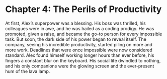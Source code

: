 # Chapter 4: The Perils of Productivity

At first, Alex’s superpower was a blessing. His boss was thrilled, his colleagues were in awe, and he was hailed as a coding prodigy. He was promoted, given a raise, and became the go-to person for every impossible task. But soon, the dark side of his power began to reveal itself. The company, seeing his incredible productivity, started piling on more and more work. Deadlines that were once impossible were now considered standard. Alex found himself working longer hours than ever before, his fingers a constant blur on the keyboard. His social life dwindled to nothing, and his only companions were the glowing screen and the ever-present hum of the lava lamp.

